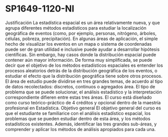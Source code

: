 # SP1649-1120-NI

Justificación
La estadística espacial es un área relativamente nueva, y que agrupa diferentes métodos estadísticos
para estudiar la localización geográfica de eventos (como, por ejemplo, personas, nitrógeno, árboles,
células, pobreza, precipitación). En algunas áreas de aplicación, el simple hecho de visualizar los
eventos en un mapa o sistema de coordenadas puede ser de gran utilidad e inclusive puede ayudar a
desarrollar hipótesis científicas. Sin embargo, hay casos donde la distribución espacial puede contener
aún mayor información. De forma muy simplificada, se puede decir que el objetivo de los métodos
estadísticos espaciales es entender los procesos aleatorios detrás de la distribución geográfica de los
eventos, o estudiar el efecto que la distribución geográfica tiene sobre otros procesos.
El área de estudio puede dividirse en tres grandes temas, de acuerdo al tipo de datos recolectados:
discretos, continuos o agregados área. El tipo de problema que se puede solucionar, el análisis
estadístico y la interpretación correspondiente difieren entre estas tres áreas. El curso está diseñado
como curso teórico-práctico de 4 créditos y opcional dentro de la maestría profesional en Estadística.
Objetivo general
El objetivo general del curso es que el estudiante se familiarice con el análisis estadístico espacial, los
problemas que se pueden estudiar dentro de esta área, y los métodos estadísticos existentes. Además,
identificar las tres grandes sub-áreas, y comprender y aplicar los métodos de análisis apropiados para
cada una.